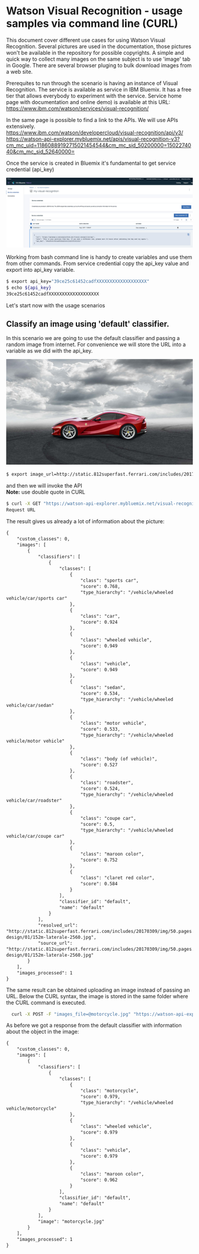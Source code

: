# Watson Visual Recognition - usage samples via command line (CURL)
 
This document cover different use cases for using Watson Visual Recognition.
Several pictures are used in the documentation, those pictures won't be available in the repository for possible copyrights.
A simple and quick way to collect many images on the same subject is to use 'image' tab in Google. There are several browser pluging to bulk download images from a web site.

Prerequites to run through the scenario is having an instance of Visual Recognition. The service is available as service in IBM Bluemix. It has a free tier that allows everybody to experiment with the service.
Service home page with documentation and online demo) is available at this URL:  
https://www.ibm.com/watson/services/visual-recognition/

In the same page is possible to find a link to the APIs. We will use APIs extensively.  
https://www.ibm.com/watson/developercloud/visual-recognition/api/v3/  
https://watson-api-explorer.mybluemix.net/apis/visual-recognition-v3?cm_mc_uid=11860889192715021454544&cm_mc_sid_50200000=1502274040&cm_mc_sid_52640000=


Once the service is created in Bluemix it's fundamental to get service credential (api_key)

  ![Service credentials](README_images/visual-recognition_credential.jpg)
  
Working from bash command line is handy to create variables and use them from other commands. 
From service credential copy the api_key value and export into api_key variable.

``` sh
$ export api_key="39ce25c61452cadfXXXXXXXXXXXXXXXXXXX"
$ echo ${api_key}
39ce25c61452cadfXXXXXXXXXXXXXXXXXXX 
```

Let's start now with the usage scenarios


## Classify an image using 'default' classifier.

In this scenario we are going to use the default classifier and passing a random image from internet.
For convenience we will store the URL into a variable as we did with the api_key.

  ![Car](README_images/152m-laterale-2560.jpg)

``` sh
$ export image_url=http://static.812superfast.ferrari.com/includes/20170309/img/50.pages.01.homepage/03.Exterior-design/01/152m-laterale-2560.jpg
```  
and then we will invoke the API  
**Note:**  use double quote in CURL

``` sh
$ curl -X GET "https://watson-api-explorer.mybluemix.net/visual-recognition/api/v3/classify?url=${image_url}&api_key=${api_key}&classifier_ids=default&version=2016-05-20"
Request URL
```

The result gives us already a lot of information about the picture:

```
{
    "custom_classes": 0,
    "images": [
        {
            "classifiers": [
                {
                    "classes": [
                        {
                            "class": "sports car",
                            "score": 0.768,
                            "type_hierarchy": "/vehicle/wheeled vehicle/car/sports car"
                        },
                        {
                            "class": "car",
                            "score": 0.924
                        },
                        {
                            "class": "wheeled vehicle",
                            "score": 0.949
                        },
                        {
                            "class": "vehicle",
                            "score": 0.949
                        },
                        {
                            "class": "sedan",
                            "score": 0.534,
                            "type_hierarchy": "/vehicle/wheeled vehicle/car/sedan"
                        },
                        {
                            "class": "motor vehicle",
                            "score": 0.533,
                            "type_hierarchy": "/vehicle/wheeled vehicle/motor vehicle"
                        },
                        {
                            "class": "body (of vehicle)",
                            "score": 0.527
                        },
                        {
                            "class": "roadster",
                            "score": 0.524,
                            "type_hierarchy": "/vehicle/wheeled vehicle/car/roadster"
                        },
                        {
                            "class": "coupe car",
                            "score": 0.5,
                            "type_hierarchy": "/vehicle/wheeled vehicle/car/coupe car"
                        },
                        {
                            "class": "maroon color",
                            "score": 0.752
                        },
                        {
                            "class": "claret red color",
                            "score": 0.584
                        }
                    ],
                    "classifier_id": "default",
                    "name": "default"
                }
            ],
            "resolved_url": "http://static.812superfast.ferrari.com/includes/20170309/img/50.pages.01.homepage/03.Exterior-design/01/152m-laterale-2560.jpg",
            "source_url": "http://static.812superfast.ferrari.com/includes/20170309/img/50.pages.01.homepage/03.Exterior-design/01/152m-laterale-2560.jpg"
        }
    ],
    "images_processed": 1
}
```
  
The same result can be obtained uploading an image instead of passing an URL. Below the CURL syntax, the image is stored in the same folder where the CURL command is executed.

``` sh
  curl -X POST -F "images_file=@motorcycle.jpg" "https://watson-api-explorer.mybluemix.net/visual-recognition/api/v3/classify?api_key=${api_key}&classifier_ids=default&version=2016-05-20"
```

As before we got a response from the default classifier with information about the object in the image:

```
{
    "custom_classes": 0,
    "images": [
        {
            "classifiers": [
                {
                    "classes": [
                        {
                            "class": "motorcycle",
                            "score": 0.979,
                            "type_hierarchy": "/vehicle/wheeled vehicle/motorcycle"
                        },
                        {
                            "class": "wheeled vehicle",
                            "score": 0.979
                        },
                        {
                            "class": "vehicle",
                            "score": 0.979
                        },
                        {
                            "class": "maroon color",
                            "score": 0.962
                        }
                    ],
                    "classifier_id": "default",
                    "name": "default"
                }
            ],
            "image": "motorcycle.jpg"
        }
    ],
    "images_processed": 1
}
```
